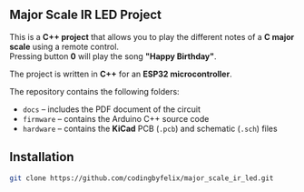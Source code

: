 ## Major Scale IR LED Project

This is a **C++ project** that allows you to play the different notes of a **C major scale** using a remote control.  
Pressing button **0** will play the song **"Happy Birthday"**.

The project is written in **C++** for an **ESP32 microcontroller**.

The repository contains the following folders:
- `docs` – includes the PDF document of the circuit
- `firmware` – contains the Arduino C++ source code
- `hardware` – contains the **KiCad** PCB (`.pcb`) and schematic (`.sch`) files

## Installation
```bash
git clone https://github.com/codingbyfelix/major_scale_ir_led.git
